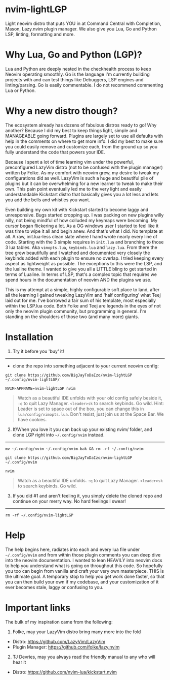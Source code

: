 # nvim-lightLGP
Light neovim distro that puts YOU in at Command Central with Completion, Mason, Lazy.nvim plugin manager. We also give you Lua, Go and Python LSP, linting, formatting and more.
# Why Lua, Go and Python (LGP)?
Lua and Python are deeply nested in the checkhealth process to keep Neovim operating smoothly.  Go is the language I'm currently building projects with and can test things like Debuggers, LSP engines and linting/parsing. Go is easily commentable.  I do not recommend commenting Lua or Python.

# Why a new distro though?
The ecosystem already has dozens of fabulous distros ready to go!  Why another? Because I did my best to keep things light, simple and MANAGEABLE going forward.  Plugins are largely set to use all defaults with help in the comments on where to get more info. I did my best to make sure you could easily remove and customize each, from the ground up so you fully understand the code that powers your IDE.

Because I spent a lot of time learning vim under the powerful, preconfigured LazyVim distro (not to be confused with the plugin manager) written by Folke. As my comfort with neovim grew, my desire to tweak my configurations did as well.  LazyVim is such a huge and beautiful pile of plugins but it can be overwhelming for a new learner to tweak to make their own.  This pain point eventually led me to the very light and easily understandable Kickstart distro that basically gives you a lot less and lets you add the bells and whistles you want.

Even building my own kit with Kickstart started to become laggy and unresponsive.  Bugs started cropping up. I was packing on new plugins willy nilly, not being mindful of how colluded my keymaps were becoming.  My cursor began flickering a lot.  As a OG windows user I started to feel like it was time to wipe it all and begin anew.  And that's what I did.  No template at all.  A raw, init.lua-less clean slate where I hand wrote nearly every line of code.  Starting with the 3 simple requires in `init.lua` and branching to those 3 lua tables. Aka `vimopts.lua`, `keybinds.lua` and `lazy.lua`.  From there the tree grew beautifully and I watched and documented very closely the keybinds added with each plugin to ensure no overlap.  I tried keeping every aspect as lightweight as possible.  The exceptions to this were the LSP, and the lualine theme.  I wanted to give you all a LITTLE bling to get started in terms of Lualine. In terms of LSP, that's a complex topic that requires we spend hours in the documentation of neovim AND the plugins we use.

This is my attempt at a simple, highly configurable soft place to land, after all the learning I gained tweaking LazyVim and 'half configuring' what Teej laid out for me.  I've borrowed a fair sum of his template, most especially within the LSP.lua code.  Both Folke and Teej are legends in the eyes of not only the neovim plugin community, but programming in general.  I'm standing on the shoulders of those two (and many more) giants.


# Installation

1) Try it before you 'buy' it!
---
* clone the repo into something adjacent to your current neovim config:
```
git clone https://github.com/BigJayToDaIzo/nvim-lightLGP ~/.config/nvim-lightLGP/
```
```
NVIM-APPNAME=nvim-lightLGP nvim
```
> Watch as a beautiful IDE unfolds with your old config safely beside it, `:q` to quit Lazy Manager. `<leader>sk` to search keybinds. Go wild. Hint: Leader is set to space out of the box, you can change this in `lua/config/vimopts.lua`. Don't resist, just join us at the Space Bar. We have cookies.

2) If/When you love it you can back up your existing nvim/ folder, and clone LGP right into `~/.config/nvim` instead.
---
```
mv ~/.config/nvim ~/.config/nvim-bak && rm -rf ~/.config/nvim
```
```
git clone https://github.com/BigJayToDaIzo/nvim-lightLGP ~/.config/nvim
```
```
nvim
```
> Watch as a beautiful IDE unfolds. `:q` to quit Lazy Manager. `<leader>sk` to search keybinds. Go wild.

3) If you did #1 and aren't feeling it, you simply delete the cloned repo and continue on your merry way.  No hard feelings I swear!
---
```
rm -rf ~/.config/nvim-lightLGP
```


# Help

The help begins here, radiates into each and every lua file under `~/.config/nvim` and from within those plugin comments you can deep dive into the neovim documentation.  I wanted to lean HEAVILY into neovim docs to help you understand what is going on throughout this code.  So hopefully you too can begin from vanilla and craft your very own masterpiece.  THIS is the ultimate goal.  A temporary stop to help you get work done faster, so that you can then build your own if my codebase, and your customization of it ever becomes stale, laggy or confusing to you.

# Important links

The bulk of my inspiration came from the following:

1) Folke, may your LazyVim distro bring many more into the fold
- Distro: https://github.com/LazyVim/LazyVim
- Plugin Manager: https://github.com/folke/lazy.nvim

2) TJ Devries, may you always read the friendly manual to any who will hear it

- Distro: https://github.com/nvim-lua/kickstart.nvim


